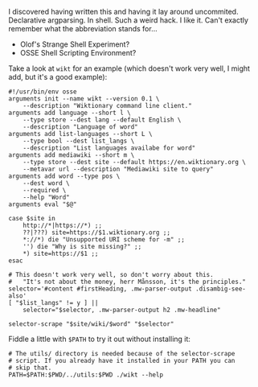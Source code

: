 I discovered having written this and having it lay around
uncommited. Declarative argparsing. In shell. Such a weird
hack. I like it. Can't exactly remember what the abbreviation
stands for...

* Olof's Strange Shell Experiment?
* OSSE Shell Scripting Environment?

Take a look at `wikt` for an example (which doesn't work very
well, I might add, but it's a good example):

```shell
#!/usr/bin/env osse
arguments init --name wikt --version 0.1 \
	--description "Wiktionary command line client."
arguments add language --short l \
	--type store --dest lang --default English \
	--description "Language of word"
arguments add list-languages --short L \
	--type bool --dest list_langs \
	--description "List languages availabe for word"
arguments add mediawiki --short m \
	--type store --dest site --default https://en.wiktionary.org \
	--metavar url --description "Mediawiki site to query"
arguments add word --type pos \
	--dest word \
	--required \
	--help "Word"
arguments eval "$@"

case $site in
	http://*|https://*) ;;
	??|???) site=https://$1.wiktionary.org ;;
	*://*) die "Unsupported URI scheme for -m" ;;
	'') die "Why is site missing?" ;;
	*) site=https://$1 ;;
esac

# This doesn't work very well, so don't worry about this.
#   "It's not about the money, herr Månsson, it's the principles."
selector='#content #firstHeading, .mw-parser-output .disambig-see-also'
[ "$list_langs" != y ] ||
	selector="$selector, .mw-parser-output h2 .mw-headline"

selector-scrape "$site/wiki/$word" "$selector"
```

Fiddle a little with `$PATH` to try it out without installing it:

```shell
# The utils/ directory is needed because of the selector-scrape
# script. If you already have it installed in your PATH you can
# skip that.
PATH=$PATH:$PWD/../utils:$PWD ./wikt --help
```
